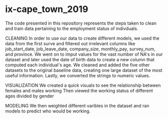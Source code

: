 # ix-cape_town_2019
The code presented in this repository represents the steps taken to clean and train data pertaining to the employment status of indivduals.

CLEANING
In order to use our data to create different models, we used the data from the first surve and filtered out irrelevant columns like job_start_date, job_leave_date, company_size, monthly_pay, survey_num, and province.
We went on to imput values for the vast number of NA's in our dataset and later used the date of birth data to create a new column that computed each individual's age. 
We cleaned and added the five other datasets to the original baseline data, creating one large dataset of the most useful information.
Lastly, we converted the strings to numeric values.

VISUALIZATION
We created a quick visuals to see the relationship between females and males working 
Then viewed the working status of different ages divided by gender 

MODELING
We then weighted different varibles in the dataset and ran models to predict who would be working.
